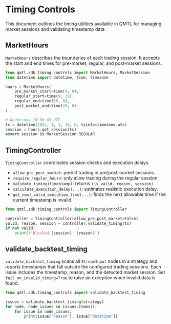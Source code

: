 # Timing Controls

This document outlines the timing utilities available in QMTL for managing market sessions and validating timestamp data.

## MarketHours

`MarketHours` describes the boundaries of each trading session. It accepts the start and end times for pre-market, regular, and post-market sessions.

```python
from qmtl.sdk.timing_controls import MarketHours, MarketSession
from datetime import datetime, time, timezone

hours = MarketHours(
    pre_market_start=time(4, 0),
    regular_start=time(9, 30),
    regular_end=time(16, 0),
    post_market_end=time(20, 0)
)

# Wednesday 10:00 AM UTC
ts = datetime(2024, 1, 3, 10, 0, tzinfo=timezone.utc)
session = hours.get_session(ts)
assert session is MarketSession.REGULAR
```

## TimingController

`TimingController` coordinates session checks and execution delays.

- `allow_pre_post_market`: permit trading in pre/post-market sessions.
- `require_regular_hours`: only allow trading during the regular session.
- `validate_timing(timestamp)`: returns `(is_valid, reason, session)`.
- `calculate_execution_delay(...)`: estimates realistic execution delay.
- `get_next_valid_execution_time(...)`: finds the next allowable time if the current timestamp is invalid.

```python
from qmtl.sdk.timing_controls import TimingController

controller = TimingController(allow_pre_post_market=False)
valid, reason, session = controller.validate_timing(ts)
if not valid:
    print(f"Blocked {session}: {reason}")
```

## validate_backtest_timing

`validate_backtest_timing` scans all `StreamInput` nodes in a strategy and reports timestamps that fall outside the configured trading sessions. Each issue includes the timestamp, reason, and the detected market session. Set `fail_on_invalid_timing=True` to raise an exception when invalid data is found.

```python
from qmtl.sdk.timing_controls import validate_backtest_timing

issues = validate_backtest_timing(strategy)
for node, node_issues in issues.items():
    for issue in node_issues:
        print(issue["reason"], issue["datetime"])
```
